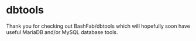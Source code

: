 # dbtools



Thank you for checking out BashFab/dbtools which will hopefully soon have useful MariaDB and/or MySQL database tools.
